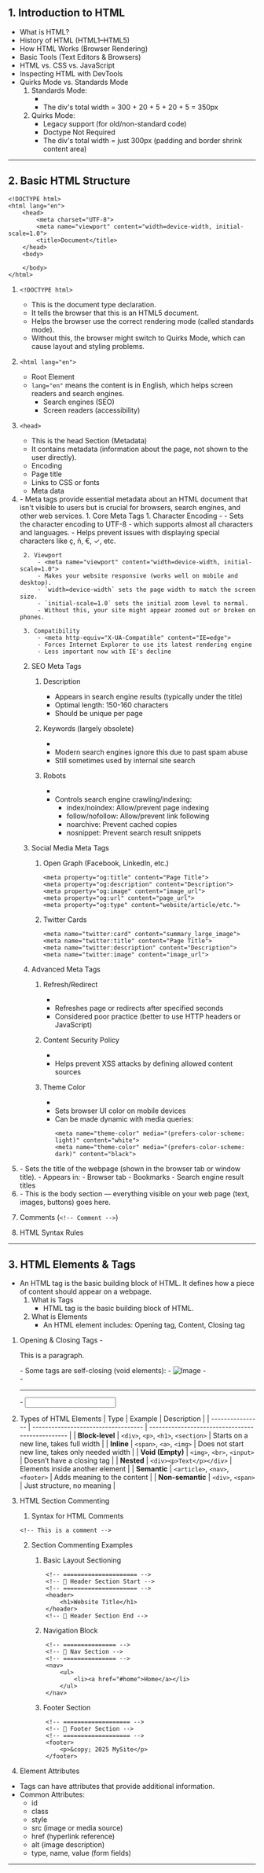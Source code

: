 ## 1. Introduction to HTML

- What is HTML?
- History of HTML (HTML1–HTML5)
- How HTML Works (Browser Rendering)
- Basic Tools (Text Editors & Browsers)
- HTML vs. CSS vs. JavaScript
- Inspecting HTML with DevTools
- Quirks Mode vs. Standards Mode
    1. Standards Mode: 
        - <!DOCTYPE html>
        - The div's total width = 300 + 20 + 5 + 20 + 5 = 350px
    2. Quirks Mode:
        - Legacy support (for old/non-standard code)
        - Doctype Not Required
        - The div's total width = just 300px (padding and border shrink content area)

---

## 2. Basic HTML Structure
```
<!DOCTYPE html>
<html lang="en">
    <head>
        <meta charset="UTF-8">
        <meta name="viewport" content="width=device-width, initial-scale=1.0">
        <title>Document</title>
    </head>
    <body>
    
    </body>
</html>
```
1. `<!DOCTYPE html>`
    - This is the document type declaration. 
    - It tells the browser that this is an HTML5 document.
    - Helps the browser use the correct rendering mode (called standards mode).
    - Without this, the browser might switch to Quirks Mode, which can cause layout and styling problems.

2. `<html lang="en">` 
    - Root Element
    - `lang="en"` means the content is in English, which helps screen readers and search engines.
        - Search engines (SEO)
        - Screen readers (accessibility)

3. `<head>` 
    - This is the head Section (Metadata)
    - It contains metadata (information about the page, not shown to the user directly).
    - Encoding
    - Page title
    - Links to CSS or fonts
    - Meta data

4. <meta>
    - Meta tags provide essential metadata about an HTML document that isn't visible to users but is crucial for browsers, search engines, and other web services.
    1. Core Meta Tags
        1. Character Encoding 
            - <meta charset="UTF-8">
            - Sets the character encoding to UTF-8
            - which supports almost all characters and languages.
            - Helps prevent issues with displaying special characters like ç, ñ, €, ✓, etc.
            
        2. Viewport
            - <meta name="viewport" content="width=device-width, initial-scale=1.0">
            - Makes your website responsive (works well on mobile and desktop).
            - `width=device-width` sets the page width to match the screen size.
            - `initial-scale=1.0` sets the initial zoom level to normal.
            - Without this, your site might appear zoomed out or broken on phones.

        3. Compatibility
            - <meta http-equiv="X-UA-Compatible" content="IE=edge">
            - Forces Internet Explorer to use its latest rendering engine
            - Less important now with IE's decline

    2. SEO Meta Tags
        1. Description
            - Appears in search engine results (typically under the title)
            - Optimal length: 150-160 characters
            - Should be unique per page

        2. Keywords (largely obsolete)
            - <meta name="keywords" content="keyword1, keyword2, keyword3">
            - Modern search engines ignore this due to past spam abuse
            - Still sometimes used by internal site search
        
        3. Robots
            - <meta name="robots" content="index,follow">
            - Controls search engine crawling/indexing:
                - index/noindex: Allow/prevent page indexing
                - follow/nofollow: Allow/prevent link following
                - noarchive: Prevent cached copies
                - nosnippet: Prevent search result snippets

    3. Social Media Meta Tags
        1. Open Graph (Facebook, LinkedIn, etc.)
            ```
            <meta property="og:title" content="Page Title">
            <meta property="og:description" content="Description">
            <meta property="og:image" content="image_url">
            <meta property="og:url" content="page_url">
            <meta property="og:type" content="website/article/etc.">
            ```
        2. Twitter Cards
            ```
            <meta name="twitter:card" content="summary_large_image">
            <meta name="twitter:title" content="Page Title">
            <meta name="twitter:description" content="Description">
            <meta name="twitter:image" content="image_url">
            ```
    4. Advanced Meta Tags
        1. Refresh/Redirect
            - <meta http-equiv="refresh" content="5;url=https://example.com">
            - Refreshes page or redirects after specified seconds
            - Considered poor practice (better to use HTTP headers or JavaScript)

        2. Content Security Policy
            - <meta http-equiv="Content-Security-Policy" content="default-src 'self'">
            - Helps prevent XSS attacks by defining allowed content sources
            
        3. Theme Color
            - <meta name="theme-color" content="#4285f4">
            - Sets browser UI color on mobile devices
            - Can be made dynamic with media queries:
                ```
                <meta name="theme-color" media="(prefers-color-scheme: light)" content="white">
                <meta name="theme-color" media="(prefers-color-scheme: dark)" content="black">
                ```
    
5. <title>Document</title>
    - Sets the title of the webpage (shown in the browser tab or window title).
    - Appears in:
        - Browser tab
        - Bookmarks
        - Search engine result titles

6. <body></body>
    - This is the body section — everything visible on your web page (text, images, buttons) goes here.

7. Comments (`<!-- Comment -->`)
8. HTML Syntax Rules

---
## 3. HTML Elements & Tags
- An HTML tag is the basic building block of HTML. It defines how a piece of content should appear on a webpage.
    1. What is Tags
        - HTML tag is the basic building block of HTML.
    2. What is Elements
        - An HTML element includes: Opening tag, Content, Closing tag

1. Opening & Closing Tags
        - <p>This is a paragraph.</p>
        -  Some tags are self-closing (void elements):
            - <img src="image.jpg" alt="Image">
            - <br>
            - <hr>
            - <input type="text">

2. Types of HTML Elements
| Type             | Example                             | Description                                      |
| ---------------- | ----------------------------------- | ------------------------------------------------ |
| **Block-level**  | `<div>`, `<p>`, `<h1>`, `<section>` | Starts on a new line, takes full width           |
| **Inline**       | `<span>`, `<a>`, `<img>`            | Does not start new line, takes only needed width |
| **Void (Empty)** | `<img>`, `<br>`, `<input>`          | Doesn’t have a closing tag                       |
| **Nested**       | `<div><p>Text</p></div>`            | Elements inside another element                  |
| **Semantic**     | `<article>`, `<nav>`, `<footer>`    | Adds meaning to the content                      |
| **Non-semantic** | `<div>`, `<span>`                   | Just structure, no meaning                       |

3. HTML Section Commenting
    1. Syntax for HTML Comments
    ```
    <!-- This is a comment -->
    ```
    2. Section Commenting Examples
        1. Basic Layout Sectioning
        ```
            <!-- ===================== -->
            <!-- 🚀 Header Section Start -->
            <!-- ===================== -->
            <header>
                <h1>Website Title</h1>
            </header>
            <!-- 🚀 Header Section End -->
        ```

        2. Navigation Block
        ```
            <!-- =============== -->
            <!-- 📌 Nav Section -->
            <!-- =============== -->
            <nav>
                <ul>
                    <li><a href="#home">Home</a></li>
                </ul>
            </nav>

        ```

        3. Footer Section
        ```
            <!-- =================== -->
            <!-- 🔻 Footer Section -->
            <!-- =================== -->
            <footer>
                <p>&copy; 2025 MySite</p>
            </footer>

        ```
4. Element Attributes
- Tags can have attributes that provide additional information.
- Common Attributes:
    - id
    - class
    - style
    - src (image or media source)
    - href (hyperlink reference)
    - alt (image description)
    - type, name, value (form fields)
---
